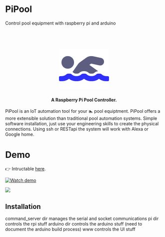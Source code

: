 # PiPool
Control pool equipment with raspberry pi and arduino

<h1 align="center">
  <br>
  <img src="https://github.com/kenrumer/pipool/blob/master/images/swimmer-solid.png" alt="pipool" width="160">
</h1>

<h4 align="center">A Raspberry Pi Pool Controller.</h4>

PiPool is an IoT automation tool for your :swimmer: pool equiptment.
PiPool offers a more extensible solution than traditional pool automation systems.
Simple software installation, just use your engineering skills to create the physical connections.
Using ssh or RESTapi the system will work with Alexa or Google home.

# Demo
👉 Intructable <a href="https://www.instructables.com/id/Custom-Pool-Controller-Arduino-and-Raspberry-Pi-No/">here</a>.
<br>

[![Watch demo](https://cloud.githubusercontent.com/assets/2263909/18597112/0622a3b0-7c6a-11e6-897d-13f0aa36b6e4.png)](https://www.youtube.com/watch?v=6SG2Mjpv8YE)

<img src="https://j.gifs.com/BBqE8Y.gif">

## Installation
[FR]: https://github.com/akashnimare/foco/releases



command_server dir manages the serial and socket communications
pi dir controls the rpi stuff
arduino dir controls the arduino stuff (need to document the arduino build process)
www controls the UI stuff
